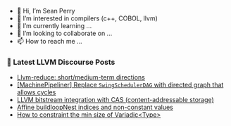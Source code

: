 - 👋 Hi, I’m Sean Perry
- 👀 I’m interested in compilers (c++, COBOL, llvm)
- 🌱 I’m currently learning ...
- 💞️ I’m looking to collaborate on ...
- 📫 How to reach me ...

<!---
s66perry/s66perry is a ✨ special ✨ repository because its `README.md` (this file) appears on your GitHub profile.
You can click the Preview link to take a look at your changes.
--->
### 📕 Latest LLVM Discourse Posts

<!-- DISCOURSE-LLVM:START -->
- [Llvm-reduce: short/medium-term directions](https://discourse.llvm.org/t/llvm-reduce-short-medium-term-directions/64591#post_17)
- [[MachinePipeliner] Replace `SwingSchedulerDAG` with directed graph that allows cycles](https://discourse.llvm.org/t/machinepipeliner-replace-swingschedulerdag-with-directed-graph-that-allows-cycles/76465#post_9)
- [LLVM bitstream integration with CAS &lpar;content-addressable storage&rpar;](https://discourse.llvm.org/t/llvm-bitstream-integration-with-cas-content-addressable-storage/76757#post_5)
- [Affine buildloopNest indices and non-constant values](https://discourse.llvm.org/t/affine-buildloopnest-indices-and-non-constant-values/76795#post_1)
- [How to constraint the min size of Variadic&lt;Type&gt;](https://discourse.llvm.org/t/how-to-constraint-the-min-size-of-variadic-type/76762#post_4)
<!-- DISCOURSE-LLVM:END -->
